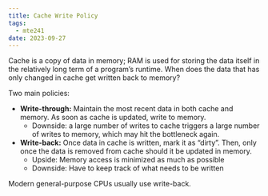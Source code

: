 ```yaml
---
title: Cache Write Policy
tags:
  - mte241
date: 2023-09-27
---
```

Cache is a copy of data in memory; RAM is used for storing the data itself in the relatively long term of a program’s runtime. When does the data that has only changed in cache get written back to memory?

Two main policies:
- **Write-through:** Maintain the most recent data in both cache and memory. As soon as cache is updated, write to memory.
	- Downside: a large number of writes to cache triggers a large number of writes to memory, which may hit the bottleneck again.
- **Write-back:** Once data in cache is written, mark it as “dirty”. Then, only once the data is removed from cache should it be updated in memory.
	- Upside: Memory access is minimized as much as possible
	- Downside: Have to keep track of what needs to be written

Modern general-purpose CPUs usually use write-back.
